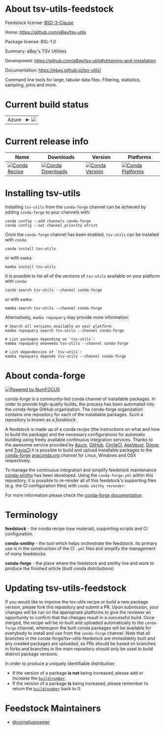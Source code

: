 About tsv-utils-feedstock
=========================

Feedstock license: [BSD-3-Clause](https://github.com/conda-forge/tsv-utils-feedstock/blob/main/LICENSE.txt)

Home: https://github.com/eBay/tsv-utils

Package license: BSL-1.0

Summary: eBay's TSV Utilities

Development: https://github.com/eBay/tsv-utils#obtaining-and-installation

Documentation: https://ebay.github.io/tsv-utils/

Command line tools for large, tabular data files.
Filtering, statistics, sampling, joins and more.


Current build status
====================


<table>
    
  <tr>
    <td>Azure</td>
    <td>
      <details>
        <summary>
          <a href="https://dev.azure.com/conda-forge/feedstock-builds/_build/latest?definitionId=22718&branchName=main">
            <img src="https://dev.azure.com/conda-forge/feedstock-builds/_apis/build/status/tsv-utils-feedstock?branchName=main">
          </a>
        </summary>
        <table>
          <thead><tr><th>Variant</th><th>Status</th></tr></thead>
          <tbody><tr>
              <td>linux_64</td>
              <td>
                <a href="https://dev.azure.com/conda-forge/feedstock-builds/_build/latest?definitionId=22718&branchName=main">
                  <img src="https://dev.azure.com/conda-forge/feedstock-builds/_apis/build/status/tsv-utils-feedstock?branchName=main&jobName=linux&configuration=linux%20linux_64_" alt="variant">
                </a>
              </td>
            </tr><tr>
              <td>linux_aarch64</td>
              <td>
                <a href="https://dev.azure.com/conda-forge/feedstock-builds/_build/latest?definitionId=22718&branchName=main">
                  <img src="https://dev.azure.com/conda-forge/feedstock-builds/_apis/build/status/tsv-utils-feedstock?branchName=main&jobName=linux&configuration=linux%20linux_aarch64_" alt="variant">
                </a>
              </td>
            </tr><tr>
              <td>osx_64</td>
              <td>
                <a href="https://dev.azure.com/conda-forge/feedstock-builds/_build/latest?definitionId=22718&branchName=main">
                  <img src="https://dev.azure.com/conda-forge/feedstock-builds/_apis/build/status/tsv-utils-feedstock?branchName=main&jobName=osx&configuration=osx%20osx_64_" alt="variant">
                </a>
              </td>
            </tr><tr>
              <td>osx_arm64</td>
              <td>
                <a href="https://dev.azure.com/conda-forge/feedstock-builds/_build/latest?definitionId=22718&branchName=main">
                  <img src="https://dev.azure.com/conda-forge/feedstock-builds/_apis/build/status/tsv-utils-feedstock?branchName=main&jobName=osx&configuration=osx%20osx_arm64_" alt="variant">
                </a>
              </td>
            </tr>
          </tbody>
        </table>
      </details>
    </td>
  </tr>
</table>

Current release info
====================

| Name | Downloads | Version | Platforms |
| --- | --- | --- | --- |
| [![Conda Recipe](https://img.shields.io/badge/recipe-tsv--utils-green.svg)](https://anaconda.org/conda-forge/tsv-utils) | [![Conda Downloads](https://img.shields.io/conda/dn/conda-forge/tsv-utils.svg)](https://anaconda.org/conda-forge/tsv-utils) | [![Conda Version](https://img.shields.io/conda/vn/conda-forge/tsv-utils.svg)](https://anaconda.org/conda-forge/tsv-utils) | [![Conda Platforms](https://img.shields.io/conda/pn/conda-forge/tsv-utils.svg)](https://anaconda.org/conda-forge/tsv-utils) |

Installing tsv-utils
====================

Installing `tsv-utils` from the `conda-forge` channel can be achieved by adding `conda-forge` to your channels with:

```
conda config --add channels conda-forge
conda config --set channel_priority strict
```

Once the `conda-forge` channel has been enabled, `tsv-utils` can be installed with `conda`:

```
conda install tsv-utils
```

or with `mamba`:

```
mamba install tsv-utils
```

It is possible to list all of the versions of `tsv-utils` available on your platform with `conda`:

```
conda search tsv-utils --channel conda-forge
```

or with `mamba`:

```
mamba search tsv-utils --channel conda-forge
```

Alternatively, `mamba repoquery` may provide more information:

```
# Search all versions available on your platform:
mamba repoquery search tsv-utils --channel conda-forge

# List packages depending on `tsv-utils`:
mamba repoquery whoneeds tsv-utils --channel conda-forge

# List dependencies of `tsv-utils`:
mamba repoquery depends tsv-utils --channel conda-forge
```


About conda-forge
=================

[![Powered by
NumFOCUS](https://img.shields.io/badge/powered%20by-NumFOCUS-orange.svg?style=flat&colorA=E1523D&colorB=007D8A)](https://numfocus.org)

conda-forge is a community-led conda channel of installable packages.
In order to provide high-quality builds, the process has been automated into the
conda-forge GitHub organization. The conda-forge organization contains one repository
for each of the installable packages. Such a repository is known as a *feedstock*.

A feedstock is made up of a conda recipe (the instructions on what and how to build
the package) and the necessary configurations for automatic building using freely
available continuous integration services. Thanks to the awesome service provided by
[Azure](https://azure.microsoft.com/en-us/services/devops/), [GitHub](https://github.com/),
[CircleCI](https://circleci.com/), [AppVeyor](https://www.appveyor.com/),
[Drone](https://cloud.drone.io/welcome), and [TravisCI](https://travis-ci.com/)
it is possible to build and upload installable packages to the
[conda-forge](https://anaconda.org/conda-forge) [anaconda.org](https://anaconda.org/)
channel for Linux, Windows and OSX respectively.

To manage the continuous integration and simplify feedstock maintenance
[conda-smithy](https://github.com/conda-forge/conda-smithy) has been developed.
Using the ``conda-forge.yml`` within this repository, it is possible to re-render all of
this feedstock's supporting files (e.g. the CI configuration files) with ``conda smithy rerender``.

For more information please check the [conda-forge documentation](https://conda-forge.org/docs/).

Terminology
===========

**feedstock** - the conda recipe (raw material), supporting scripts and CI configuration.

**conda-smithy** - the tool which helps orchestrate the feedstock.
                   Its primary use is in the construction of the CI ``.yml`` files
                   and simplify the management of *many* feedstocks.

**conda-forge** - the place where the feedstock and smithy live and work to
                  produce the finished article (built conda distributions)


Updating tsv-utils-feedstock
============================

If you would like to improve the tsv-utils recipe or build a new
package version, please fork this repository and submit a PR. Upon submission,
your changes will be run on the appropriate platforms to give the reviewer an
opportunity to confirm that the changes result in a successful build. Once
merged, the recipe will be re-built and uploaded automatically to the
`conda-forge` channel, whereupon the built conda packages will be available for
everybody to install and use from the `conda-forge` channel.
Note that all branches in the conda-forge/tsv-utils-feedstock are
immediately built and any created packages are uploaded, so PRs should be based
on branches in forks and branches in the main repository should only be used to
build distinct package versions.

In order to produce a uniquely identifiable distribution:
 * If the version of a package **is not** being increased, please add or increase
   the [``build/number``](https://docs.conda.io/projects/conda-build/en/latest/resources/define-metadata.html#build-number-and-string).
 * If the version of a package **is** being increased, please remember to return
   the [``build/number``](https://docs.conda.io/projects/conda-build/en/latest/resources/define-metadata.html#build-number-and-string)
   back to 0.

Feedstock Maintainers
=====================

* [@corneliusroemer](https://github.com/corneliusroemer/)

